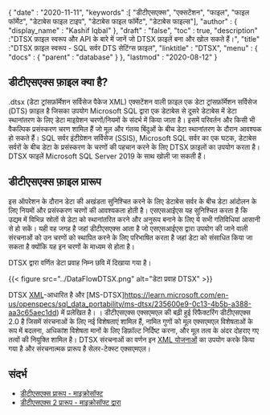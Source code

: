 {
  "date" : "2020-11-11",
  "keywords" :[ "डीटीएसएक्स", "एक्सटेंशन", "फाइल", "फाइल फॉर्मेट", "डेटाबेस फाइल टाइप", "डेटाबेस फाइल फॉर्मेट", "डेटाबेस फाइल्स"],
  "author" : {
    "display_name" : "Kashif Iqbal"
},
  "draft" : "false",
  "toc" : true,
  "description" :"DTSX फ़ाइल स्वरूप और API के बारे में जानें जो DTSX फ़ाइलें बना और खोल सकते हैं।",
  "title" :"DTSX फ़ाइल स्वरूप - SQL सर्वर DTS सेटिंग्स फ़ाइल",
  "linktitle" : "DTSX",
  "menu" : {
    "docs" : {
      "parent" : "database"
}
},
  "lastmod" : "2020-08-12"
}

## डीटीएसएक्स फ़ाइल क्या है?

.dtsx (डेटा ट्रांसफ़ॉर्मेशन सर्विसेज पैकेज XML) एक्सटेंशन वाली फ़ाइल एक डेटा ट्रांसफ़ॉर्मेशन सर्विसेज (DTS) फ़ाइल है जिसका उपयोग Microsoft SQL द्वारा एक डेटाबेस से दूसरे डेटाबेस में डेटा स्थानांतरण के लिए डेटा माइग्रेशन चरणों/नियमों के संदर्भ में किया जाता है। इसमें परिवर्तन और किसी भी वैकल्पिक प्रसंस्करण चरण शामिल हैं जो मूल और गंतव्य बिंदुओं के बीच डेटा स्थानांतरण के दौरान आवश्यक हो सकते हैं। SQL सर्वर इंटीग्रेशन सर्विसेज (SSIS), Microsoft SQL सर्वर का एक घटक, डेटाबेस सर्वरों के बीच डेटा के प्रसंस्करण के चरणों की पहचान करने के लिए DTSX फ़ाइलों का उपयोग करता है। DTSX फाइलें Microsoft SQL Server 2019 के साथ खोली जा सकती हैं।

## डीटीएसएक्स फ़ाइल प्रारूप

इस ऑपरेशन के दौरान डेटा की अखंडता सुनिश्चित करने के लिए डेटाबेस सर्वर के बीच डेटा आंदोलन के लिए नियमों और प्रसंस्करण चरणों की आवश्यकता होती है। एसएसआईएस यह सुनिश्चित करता है कि उद्यम में विभिन्न स्रोतों से डेटा को स्थानांतरित करने और अनुरूप बनाने के लिए ये सभी गतिविधियां आसानी से हो सकें। यही वह जगह है जहां डीटीएसएक्स आता है जो एसएसआईएस द्वारा उपयोग की जाने वाली संरचनाओं को उन चरणों को स्थापित करने के लिए परिभाषित करता है जहां डेटा को संसाधित किया जा सकता है क्योंकि यह इन चरणों के माध्यम से होता है।

DTSX द्वारा वर्णित डेटा प्रवाह निम्न छवि में दिखाया गया है।

{{< figure src="../DataFlowDTSX.png" alt="डेटा प्रवाह DTSX" >}}

DTSX [XML](/hi/web/xml/)-आधारित है और [MS-DTSX]https://learn.microsoft.com/en-us/openspecs/sql_data_portability/ms-dtsx/235600e9-0c13-4b5b-a388-aa3c65aec1dd) में प्रलेखित है। । डीटीएसएक्स एक्सएमएल की बढ़ी हुई रिफैक्टरिंग डीटीएसएक्स 2.0 है जिसमें संरचनाओं के लिए नई विशेषताएं शामिल हैं, नामित गुणों को मूल एक्सएमएल विशेषताओं के रूप में बदलना, अधिकांश विशेषता मानों के लिए डिफ़ॉल्ट निर्दिष्ट करना, और मूल तत्व के अंदर दोहराए गए तत्वों की नियुक्ति शामिल है। DTSX संरचनाओं का वर्णन इन [XML योजनाओं](https://learn.microsoft.com/en-us/openspecs/sql_data_portability/ms-dtsx/e5095968-26ea-4824-a717-153ccee642dc#Appendix_A_1) का उपयोग करके किया गया है और संरचनात्मक प्रारूप है सेलर-टेक्स्ट एक्सएमएल।

## संदर्भ

* [डीटीएसएक्स प्रारूप - माइक्रोसॉफ्ट](https://learn.microsoft.com/en-us/openspecs/sql_data_portability/ms-dtsx/235600e9-0c13-4b5b-a388-aa3c65aec1dd)
* [डीटीएसएक्स 2 प्रारूप - माइक्रोसॉफ्ट द्वारा](https://learn.microsoft.com/en-us/openspecs/sql_data_portability/ms-dtsx2/fb216aa4-62ab-41c8-a6d5-5b1002739d21)

